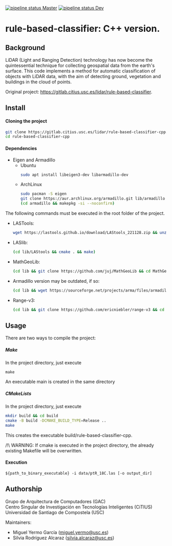 
[![pipeline status Master](https://gitlab.citius.usc.es/lidar/rule-based-classifier-cpp/badges/master/pipeline.svg)](https://gitlab.citius.usc.es/lidar/rule-based-classifier-cpp/commits/master)
[![pipeline status Dev](https://gitlab.citius.usc.es/lidar/rule-based-classifier-cpp/badges/dev/pipeline.svg)](https://gitlab.citius.usc.es/lidar/rule-based-classifier-cpp/commits/dev)

# rule-based-classifier: C++ version.

## Background

LiDAR (Light and Ranging Detection) technology has now become the quintessential technique for collecting geospatial 
data from the earth's surface. This code implements a method for automatic classification of objects with LiDAR data, 
with the aim of detecting ground, vegetation and buildings in the cloud of points.


Original project: https://gitlab.citius.usc.es/lidar/rule-based-classifier.
		
## Install

#### Cloning the project
```bash
git clone https://gitlab.citius.usc.es/lidar/rule-based-classifier-cpp.git
cd rule-based-classifier-cpp
```

#### Dependencies
- Eigen and Armadillo
  - Ubuntu
      ```bash
      sudo apt install libeigen3-dev libarmadillo-dev
      ```
  - ArchLinux
      ```bash
      sudo pacman -S eigen
      git clone https://aur.archlinux.org/armadillo.git lib/armadillo
      (cd armadillo && makepkg -si --noconfirm)
      ```
 
The following commands must be executed in the root folder of the project.

- LASTools:
    ```bash
    wget https://lastools.github.io/download/LAStools_221128.zip && unzip LAStools_221128.zip -d ./lib && rm LAStools_221128.zip
    ```
- LASlib:
    ```bash
    (cd lib/LAStools && cmake . && make)
    ```
- MathGeoLib:
    ```bash
    (cd lib && git clone https://github.com/juj/MathGeoLib && cd MathGeoLib && cmake -DCMAKE_BUILD_TYPE=Release . && make)
    ```
- Armadillo version may be outdated, if so:
    ```bash
    (cd lib && wget https://sourceforge.net/projects/arma/files/armadillo-14.4.2.tar.xz && tar -xJf armadillo-14.4.2.tar.xz && rm -r armadillo-14.4.2.tar.xz && mv armadillo-14.4.2/ armadillo/ && cd armadillo/ && cmake . && make)
    ```
- Range-v3:
    ```bash
    (cd lib && git clone https://github.com/ericniebler/range-v3 && cd range-v3 && cmake -DCMAKE_BUILD_TYPE=Release . && make)
    ```

## Usage

There are two ways to compile the project:

##### Make

In the project directory, just execute

    make

An executable main is created in the same directory

##### CMakeLists

In the project directory, just execute
  ```bash
  mkdir build && cd build
  cmake -B build -DCMAKE_BUILD_TYPE=Release ..
  make
  ```

This creates the executable build/rule-based-classifier-cpp.

/!\ WARNING: If cmake is executed in the project directory, the already existing Makefile will be overwritten.


#### Execution
    ${path_to_binary_executable} -i data/ptR_18C.las [-o output_dir]

## Authorship
Grupo de Arquitectura de Computadores (GAC)  
Centro Singular de Investigación en Tecnologías Inteligentes (CiTIUS)  
Universidad de Santiago de Compostela (USC)  

Maintainers: 
- Miguel Yermo García ([miguel.yermo@usc.es](mailto:miguel.yermo@usc.es))
- Silvia Rodríguez Alcaraz ([silvia.alcaraz@usc.es](mailto:silvia.alcaraz@usc.es))